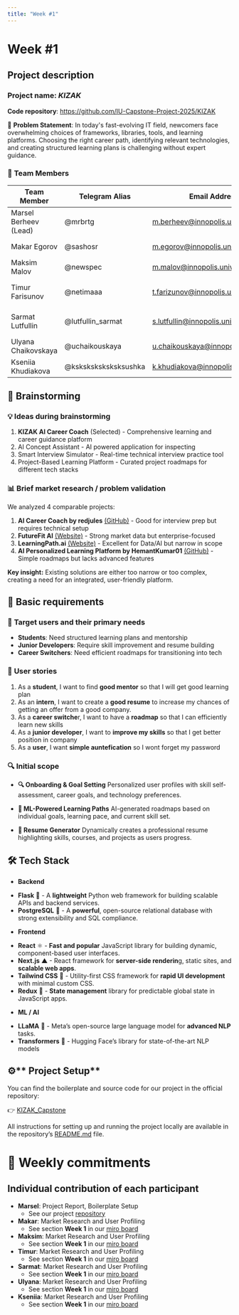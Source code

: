 ```yaml
---
title: "Week #1"
---
```


# Week #1

## **Project description**

### **Project name: *KIZAK***

**Code repository**: https://github.com/IU-Capstone-Project-2025/KIZAK

🚨 **Problem Statement**: In today's fast-evolving IT field, newcomers face overwhelming choices of frameworks, libraries, tools, and learning platforms. Choosing the right career path, identifying relevant technologies, and creating structured learning plans is challenging without expert guidance.

### 👥 **Team Members**

| Team Member            | Telegram Alias      | Email Address                       | Track     | Responsibilities              |
|------------------------|---------------------|-------------------------------------|-----------|-------------------------------|
| Marsel Berheev (Lead)  | @mrbrtg             | m.berheev@innopolis.university      | DevOps    | Documentation, DevOps         |
| Makar Egorov           | @sashosr            | m.egorov@innopolis.university       | Backend   | Backend Development           |
| Maksim Malov           | @newspec            | m.malov@innopolis.university        | Backend   | Backend Development           |
| Timur Farisunov        | @netimaaa           | t.farizunov@innopolis.university    | Frontend  | Frontend Development, Design  |
| Sarmat Lutfullin       | @lutfullin_sarmat   | s.lutfullin@innopolis.university    | Frontend  | Frontend Development, Design  |
| Ulyana Chaikovskaya    | @uchaikouskaya      | u.chaikouskaya@innopolis.university | ML        | ML Engineer, NLP              |
| Kseniia Khudiakova     | @ksksksksksksksushka| k.khudiakova@innopolis.university   | ML        | ML Engineer, NLP              |

## 🧠 **Brainstorming**

### 💡 **Ideas during brainstorming**

1. **KIZAK AI Career Coach** (Selected) - Comprehensive learning and career guidance platform
2. AI Concept Assistant - AI powered application for inspecting
3. Smart Interview Simulator - Real-time technical interview practice tool
4. Project-Based Learning Platform - Curated project roadmaps for different tech stacks

### 📊 **Brief market research / problem validation**

We analyzed 4 comparable projects:

1. **AI Career Coach by redjules** [(GitHub)](https://github.com/redjules/ai-career-coach) - Good for interview prep but requires technical setup
2. **FutureFit AI** [(Website)](https://www.futurefit.ai/) - Strong market data but enterprise-focused
3. **LearningPath.ai** [(Website)](https://learningpath.ai/) - Excellent for Data/AI but narrow in scope
4. **AI Personalized Learning Platform by HemantKumar01** [(GitHub)](https://github.com/HemantKumar01/AIPersonalizedLearningPlatform) - Simple roadmaps but lacks advanced features

**Key insight:** Existing solutions are either too narrow or too complex, creating a need for an integrated, user-friendly platform.

## 📜 **Basic requirements**

### 🤖 **Target users and their primary needs**

- **Students**: Need structured learning plans and mentorship
- **Junior Developers**: Require skill improvement and resume building
- **Career Switchers**: Need efficient roadmaps for transitioning into tech

### 📖 **User stories**

1. As a **student**, I want to find **good mentor** so that I will get good learning plan
2. As an **intern**, I want to create a **good resume** to increase my chances of getting an offer from a good company.
3. As a **career switche**r, I want to have a **roadmap** so that I can efficiently learn new skills
4. As a **junior developer**, I want to **improve my skills** so that I get better position in company
5. As a **user**, I want **simple auntefication** so I wont forget my password

### 🔍 **Initial scope**

* **🔍 Onboarding & Goal Setting**
  Personalized user profiles with skill self-assessment, career goals, and technology preferences.

* **🧠 ML-Powered Learning Paths**
  AI-generated roadmaps based on individual goals, learning pace, and current skill set.

* **📄 Resume Generator**
  Dynamically creates a professional resume highlighting skills, courses, and projects as users progress.
  
## 🛠️ **Tech Stack**  

* **Backend**  
- **Flask**  🐍  - A **lightweight** Python web framework for building scalable APIs and backend services.
- **PostgreSQL** 🐘 - A **powerful**, open-source relational database with strong extensibility and SQL compliance.

* **Frontend**  
- **React** ⚛️ - **Fast and popular** JavaScript library for building dynamic, component-based user interfaces.
- **Next.js** ▲ - React framework for **server-side renderin**g, static sites, and **scalable web apps**.
- **Tailwind CSS** 🎨 - Utility-first CSS framework for **rapid UI development** with minimal custom CSS.
- **Redux** 🔄 - **State management** library for predictable global state in JavaScript apps.

* **ML / AI**  
- **LLaMA** 🦙 - Meta’s open-source large language model for **advanced NLP** tasks.
- **Transformers** 🤗 - Hugging Face’s library for state-of-the-art NLP models

## ⚙️** Project Setup**
You can find the boilerplate and source code for our project in the official repository:

👉 [KIZAK_Capstone](https://github.com/IU-Capstone-Project-2025/KIZAK)

All instructions for setting up and running the project locally are available in the repository’s [README.md](https://github.com/IU-Capstone-Project-2025/KIZAK/blob/main/README.md) file.

# 📝 **Weekly commitments**

## **Individual contribution of each participant**

- **Marsel**: Project Report, Boilerplate Setup
  - See our project [repository](https://github.com/IU-Capstone-Project-2025/KIZAK)
- **Makar**: Market Research and User Profiling
  - See section **Week 1** in our [miro board](https://miro.com/app/board/uXjVIrMw-Nw=/?share_link_id=991909063719)
- **Maksim**: Market Research and User Profiling
  - See section **Week 1** in our [miro board](https://miro.com/app/board/uXjVIrMw-Nw=/?share_link_id=991909063719)
- **Timur**: Market Research and User Profiling
  - See section **Week 1** in our [miro board](https://miro.com/app/board/uXjVIrMw-Nw=/?share_link_id=991909063719)
- **Sarmat**: Market Research and User Profiling
  - See section **Week 1** in our [miro board](https://miro.com/app/board/uXjVIrMw-Nw=/?share_link_id=991909063719)
- **Ulyana**: Market Research and User Profiling
  - See section **Week 1** in our [miro board](https://miro.com/app/board/uXjVIrMw-Nw=/?share_link_id=991909063719)
- **Kseniia**: Market Research and User Profiling
  - See section **Week 1** in our [miro board](https://miro.com/app/board/uXjVIrMw-Nw=/?share_link_id=991909063719)
